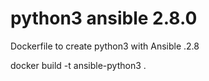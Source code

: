 # python3 ansible 2.8.0

Dockerfile to create python3 with Ansible .2.8

docker build -t ansible-python3 .

